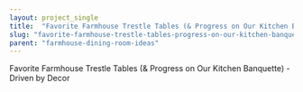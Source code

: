 ```yaml
---
layout: project_single
title:  "Favorite Farmhouse Trestle Tables (& Progress on Our Kitchen Banquette"
slug: "favorite-farmhouse-trestle-tables-progress-on-our-kitchen-banquette"
parent: "farmhouse-dining-room-ideas"
---
```

Favorite Farmhouse Trestle Tables (& Progress on Our Kitchen Banquette) - Driven by Decor